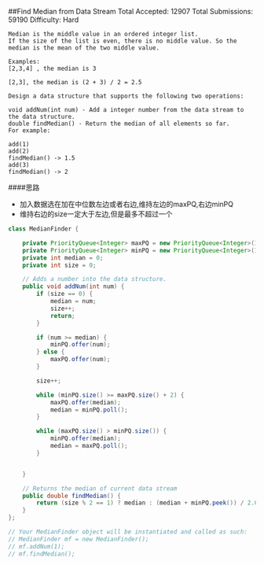 ##Find Median from Data Stream
    Total Accepted: 12907 Total Submissions: 59190 Difficulty: Hard

    Median is the middle value in an ordered integer list.
    If the size of the list is even, there is no middle value. So the median is the mean of the two middle value.

    Examples:
    [2,3,4] , the median is 3

    [2,3], the median is (2 + 3) / 2 = 2.5

    Design a data structure that supports the following two operations:

    void addNum(int num) - Add a integer number from the data stream to the data structure.
    double findMedian() - Return the median of all elements so far.
    For example:

    add(1)
    add(2)
    findMedian() -> 1.5
    add(3)
    findMedian() -> 2


####思路
- 加入数据选在加在中位数左边或者右边,维持左边的maxPQ,右边minPQ
- 维持右边的size一定大于左边,但是最多不超过一个


```java
class MedianFinder {

    private PriorityQueue<Integer> maxPQ = new PriorityQueue<Integer>(11, Collections.reverseOrder());
    private PriorityQueue<Integer> minPQ = new PriorityQueue<Integer>(11);
    private int median = 0;
    private int size = 0;

    // Adds a number into the data structure.
    public void addNum(int num) {
        if (size == 0) {
            median = num;
            size++;
            return;
        }

        if (num >= median) {
            minPQ.offer(num);
        } else {
            maxPQ.offer(num);
        }

        size++;

        while (minPQ.size() >= maxPQ.size() + 2) {
            maxPQ.offer(median);
            median = minPQ.poll();
        }

        while (maxPQ.size() > minPQ.size()) {
            minPQ.offer(median);
            median = maxPQ.poll();
        }


    }

    // Returns the median of current data stream
    public double findMedian() {
        return (size % 2 == 1) ? median : (median + minPQ.peek()) / 2.0;
    }
};

// Your MedianFinder object will be instantiated and called as such:
// MedianFinder mf = new MedianFinder();
// mf.addNum(1);
// mf.findMedian();
```
